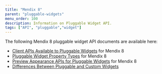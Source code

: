 ```yaml
---
title: "Mendix 8"
parent: "pluggable-widgets"
menu_order: 100
description: Information on Pluggable Widget API.
tags: ["API", "pluggable","widget"]
---
```


The following Mendix 8 pluggable widget API documents are available here:

* [Client APIs Available to Pluggable Widgets](/apidocs-mxsdk/apidocs/client-apis-for-pluggable-widgets-8) for Mendix 8
* [Pluggable Widget Property Types](/apidocs-mxsdk/apidocs/property-types-pluggable-widgets-8) for Mendix 8
* [Preview Appearance APIs for Pluggable Widgets](/apidocs-mxsdk/apidocs/studio-apis-for-pluggable-widgets-8) for Mendix 8
* [Differences Between Pluggable and Custom Widgets](/apidocs-mxsdk/apidocs/differences-between-pluggable-and-custom-widgets)
